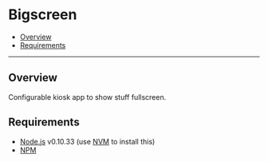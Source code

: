 # Bigscreen

- [Overview](#markdown-header-overview)
- [Requirements](#markdown-header-requirements)

---

## Overview

Configurable kiosk app to show stuff fullscreen.

## Requirements

- [Node.js](http://bfy.tw/AXO1) v0.10.33 (use [NVM](https://github.com/creationix/nvm) to install this)
- [NPM](http://bfy.tw/AXO1)


